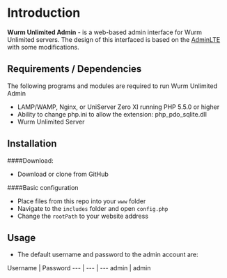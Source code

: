 # Introduction
**Wurm Unlimited Admin** - is a web-based admin interface for Wurm Unlimited servers. The design of this interfaced is based on the [AdminLTE](https://github.com/almasaeed2010/AdminLTE) with some modifications.

Requirements / Dependencies
------------
The following programs and modules are required to run Wurm Unlimited Admin

- LAMP/WAMP, Nginx, or UniServer Zero XI running PHP 5.5.0 or higher
- Ability to change php.ini to allow the extension: php_pdo_sqlite.dll
- Wurm Unlimited Server

Installation
------------
####Download:
- Download or clone from GitHub

####Basic configuration
- Place files from this repo into your `www` folder
- Navigate to the `includes` folder and open `config.php`
- Change the `rootPath` to your website address

Usage
----------

- The default username and password to the admin account are:

Username | Password
--- | --- | ---
admin | admin